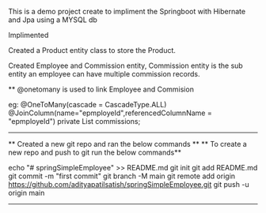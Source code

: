This is a demo project create to impliment the Springboot with Hibernate and Jpa using a MYSQL db

Implimented 

Created a Product entity class to store the Product.

Created Employee and Commission entity, Commission entity is the sub entity an employee can have multiple commission records.

** @onetomany is used to link Employee and Commision

eg:    @OneToMany(cascade = CascadeType.ALL)
@JoinColumn(name="epmployeId",referencedColumnName = "epmployeId")
private List<CommisionEmp> commissions;



-------------------------------------------------------------

** Created a new git repo and ran the below commands **
** To create a new repo and push to git run the below commands**

echo "# springSimpleEmployee" >> README.md
git init
git add README.md
git commit -m "first commit"
git branch -M main
git remote add origin https://github.com/adityapatilsatish/springSimpleEmployee.git
git push -u origin main

-------------------------------------------------------------

